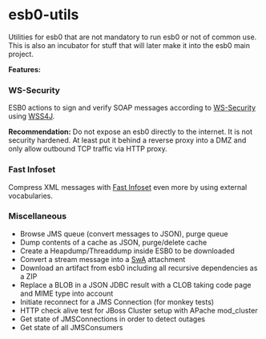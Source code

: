 # esb0-utils
Utilities for esb0 that are not mandatory to run esb0 or not of common use. This is also an incubator for stuff that will later make it into the esb0 main project.

__Features:__

### WS-Security ###
ESB0 actions to sign and verify SOAP messages according to [WS-Security](https://www.oasis-open.org/committees/tc_home.php?wg_abbrev=wss) using [WSS4J](https://ws.apache.org/wss4j/).

__Recommendation:__ Do not expose an esb0 directly to the internet. It is not security hardened. At least put it behind a reverse proxy into a DMZ and only allow outbound TCP traffic via HTTP proxy.

### Fast Infoset ###
Compress XML messages with [Fast Infoset](https://en.wikipedia.org/wiki/Fast_Infoset) even more by using external vocabularies.

### Miscellaneous ###
- Browse JMS queue (convert messages to JSON), purge queue 
- Dump contents of a cache as JSON, purge/delete cache
- Create a Heapdump/Threaddump inside ESB0 to be downloaded
- Convert a stream message into a [SwA](https://en.wikipedia.org/wiki/SOAP_with_Attachments) attachment
- Download an artifact from esb0 including all recursive dependencies as a ZIP
- Replace a BLOB in a JSON JDBC result with a CLOB taking code page and MIME type into account
- Initiate reconnect for a JMS Connection (for monkey tests)
- HTTP check alive test for JBoss Cluster setup with APache mod_cluster
- Get state of JMSConnections in order to detect outages
- Get state of all JMSConsumers
 